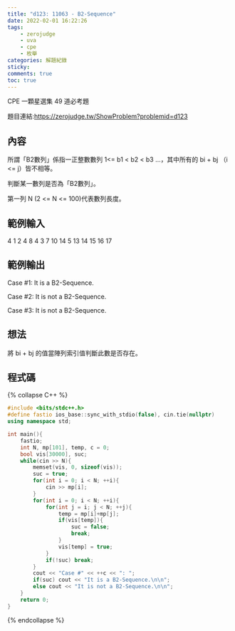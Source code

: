 ```yaml
---
title: "d123: 11063 - B2-Sequence"
date: 2022-02-01 16:22:26
tags:
    - zerojudge
    - uva
    - cpe
    - 枚舉
categories: 解題紀錄
sticky: 
comments: true
toc: true
---
```

CPE 一顆星選集 49 道必考題
<!--more-->
題目連結:https://zerojudge.tw/ShowProblem?problemid=d123
## 內容
所謂「B2數列」係指一正整數數列 1<= b1 < b2 < b3 ...，其中所有的 bi + bj （i <= j）皆不相等。

判斷某一數列是否為「B2數列」。

第一列 N (2 <= N <= 100)代表數列長度。
## 範例輸入
4
1 2 4 8
4
3 7 10 14
5
13 14 15 16 17
## 範例輸出
Case #1: It is a B2-Sequence.

Case #2: It is not a B2-Sequence.

Case #3: It is not a B2-Sequence.
## 想法
將 bi + bj 的值當陣列索引值判斷此數是否存在。
## 程式碼
{% collapse C++ %}
```cpp
#include <bits/stdc++.h>
#define fastio ios_base::sync_with_stdio(false), cin.tie(nullptr)
using namespace std;

int main(){
    fastio;
    int N, mp[101], temp, c = 0;
    bool vis[30000], suc;
    while(cin >> N){
        memset(vis, 0, sizeof(vis));
        suc = true;
        for(int i = 0; i < N; ++i){
            cin >> mp[i];
        }
        for(int i = 0; i < N; ++i){
            for(int j = i; j < N; ++j){
                temp = mp[i]+mp[j];
                if(vis[temp]){
                    suc = false;
                    break;
                }
                vis[temp] = true;
            }
            if(!suc) break;
        }
        cout << "Case #" << ++c << ": ";
        if(suc) cout << "It is a B2-Sequence.\n\n";
        else cout << "It is not a B2-Sequence.\n\n";
    }
    return 0;
}
```
{% endcollapse %}